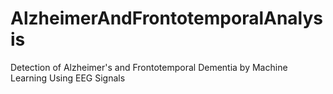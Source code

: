 # AlzheimerAndFrontotemporalAnalysis
Detection of Alzheimer's and Frontotemporal Dementia by Machine Learning Using EEG Signals
